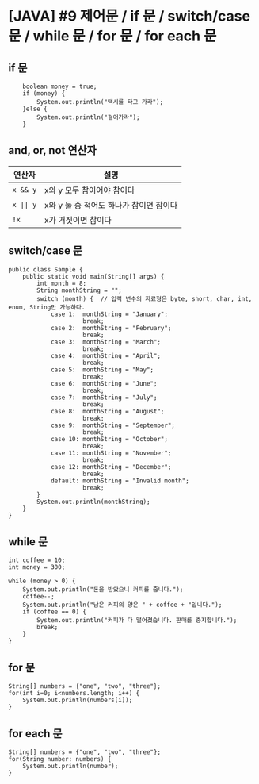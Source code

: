 # [JAVA] #9 제어문 / if 문 / switch/case 문 / while 문 / for 문 / for each 문

## if 문
```
    boolean money = true;
    if (money) {
        System.out.println("택시를 타고 가라");
    }else {
        System.out.println("걸어가라");
    }
```

## and, or, not 연산자
<table>
    <thead>
    <tr>
        <th>연산자</th>
        <th>설명</th>
    </tr>
    </thead>
    <tbody>
    <tr>
        <td><code>x &amp;&amp; y</code></td>
        <td>x와 y 모두 참이어야 참이다</td>
    </tr>
    <tr>
        <td><code>x || y</code></td>
        <td>x와 y 둘 중 적어도 하나가 참이면 참이다</td>
    </tr>
    <tr>
        <td><code>!x</code></td>
        <td>x가 거짓이면 참이다</td>
    </tr>
    </tbody>
</table>

## switch/case 문
```
public class Sample {
    public static void main(String[] args) {
        int month = 8;
        String monthString = "";
        switch (month) {  // 입력 변수의 자료형은 byte, short, char, int, enum, String만 가능하다.
            case 1:  monthString = "January";
                     break;
            case 2:  monthString = "February";
                     break;
            case 3:  monthString = "March";
                     break;
            case 4:  monthString = "April";
                     break;
            case 5:  monthString = "May";
                     break;
            case 6:  monthString = "June";
                     break;
            case 7:  monthString = "July";
                     break;
            case 8:  monthString = "August";
                     break;
            case 9:  monthString = "September";
                     break;
            case 10: monthString = "October";
                     break;
            case 11: monthString = "November";
                     break;
            case 12: monthString = "December";
                     break;
            default: monthString = "Invalid month";
                     break;
        }
        System.out.println(monthString);
    }
}
```

## while 문
```
int coffee = 10;
int money = 300;

while (money > 0) {
    System.out.println("돈을 받았으니 커피를 줍니다.");
    coffee--;
    System.out.println("남은 커피의 양은 " + coffee + "입니다.");
    if (coffee == 0) {
        System.out.println("커피가 다 떨어졌습니다. 판매를 중지합니다.");
        break;
    }
}
```

## for 문
```
String[] numbers = {"one", "two", "three"};
for(int i=0; i<numbers.length; i++) {
    System.out.println(numbers[i]);
}
```

## for each 문
```
String[] numbers = {"one", "two", "three"};
for(String number: numbers) {
    System.out.println(number);
}
```